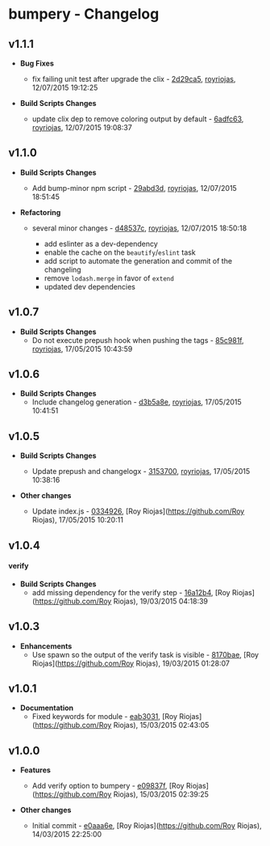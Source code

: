 
# bumpery - Changelog
## v1.1.1
- **Bug Fixes**
  - fix failing unit test after upgrade the clix - [2d29ca5]( https://github.com/royriojas/bumpery/commit/2d29ca5 ), [royriojas](https://github.com/royriojas), 12/07/2015 19:12:25

    
- **Build Scripts Changes**
  - update clix dep to remove coloring output by default - [6adfc63]( https://github.com/royriojas/bumpery/commit/6adfc63 ), [royriojas](https://github.com/royriojas), 12/07/2015 19:08:37

    
## v1.1.0
- **Build Scripts Changes**
  - Add bump-minor npm script - [29abd3d]( https://github.com/royriojas/bumpery/commit/29abd3d ), [royriojas](https://github.com/royriojas), 12/07/2015 18:51:45

    
- **Refactoring**
  - several minor changes - [d48537c]( https://github.com/royriojas/bumpery/commit/d48537c ), [royriojas](https://github.com/royriojas), 12/07/2015 18:50:18

    - add eslinter as a dev-dependency
    - enable the cache on the `beautify`/`eslint` task
    - add script to automate the generation and commit of the changeling
    - remove `lodash.merge` in favor of `extend`
    - updated dev dependencies
    
## v1.0.7
- **Build Scripts Changes**
  - Do not execute prepush hook when pushing the tags - [85c981f]( https://github.com/royriojas/bumpery/commit/85c981f ), [royriojas](https://github.com/royriojas), 17/05/2015 10:43:59

    
## v1.0.6
- **Build Scripts Changes**
  - Include changelog generation - [d3b5a8e]( https://github.com/royriojas/bumpery/commit/d3b5a8e ), [royriojas](https://github.com/royriojas), 17/05/2015 10:41:51

    
## v1.0.5
- **Build Scripts Changes**
  - Update prepush and changelogx - [3153700]( https://github.com/royriojas/bumpery/commit/3153700 ), [royriojas](https://github.com/royriojas), 17/05/2015 10:38:16

    
- **Other changes**
  - Update index.js - [0334926]( https://github.com/royriojas/bumpery/commit/0334926 ), [Roy Riojas](https://github.com/Roy Riojas), 17/05/2015 10:20:11

    
## v1.0.4
#### verify
- **Build Scripts Changes**
  - add missing dependency for the verify step - [16a12b4]( https://github.com/royriojas/bumpery/commit/16a12b4 ), [Roy Riojas](https://github.com/Roy Riojas), 19/03/2015 04:18:39

    
## v1.0.3
- **Enhancements**
  - Use spawn so the output of the verify task is visible - [8170bae]( https://github.com/royriojas/bumpery/commit/8170bae ), [Roy Riojas](https://github.com/Roy Riojas), 19/03/2015 01:28:07

    
## v1.0.1
- **Documentation**
  - Fixed keywords for module - [eab3031]( https://github.com/royriojas/bumpery/commit/eab3031 ), [Roy Riojas](https://github.com/Roy Riojas), 15/03/2015 02:43:05

    
## v1.0.0
- **Features**
  - Add verify option to bumpery - [e09837f]( https://github.com/royriojas/bumpery/commit/e09837f ), [Roy Riojas](https://github.com/Roy Riojas), 15/03/2015 02:39:25

    
- **Other changes**
  - Initial commit - [e0aaa6e]( https://github.com/royriojas/bumpery/commit/e0aaa6e ), [Roy Riojas](https://github.com/Roy Riojas), 14/03/2015 22:25:00

    
